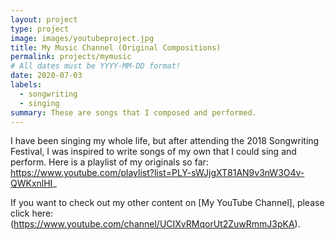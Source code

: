 ```yaml
---
layout: project
type: project
image: images/youtubeproject.jpg
title: My Music Channel (Original Compositions)
permalink: projects/mymusic
# All dates must be YYYY-MM-DD format!
date: 2020-07-03
labels:
  - songwriting
  - singing
summary: These are songs that I composed and performed.
---
```

I have been singing my whole life, but after attending the 2018 Songwriting Festival, I was inspired to write songs of my own that I could sing and perform. Here is a playlist of my originals so far: https://www.youtube.com/playlist?list=PLY-sWJjgXT81AN9v3nW3O4v-QWKxnlHI_

If you want to check out my other content on [My YouTube Channel], please click here: (https://www.youtube.com/channel/UCIXvRMqorUt2ZuwRmmJ3pKA).



